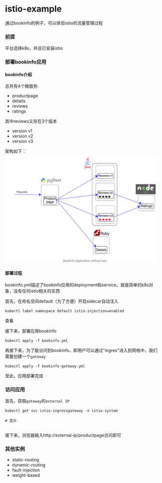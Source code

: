 # istio-example
通过bookinfo的例子，可以体验istio的流量管理过程

### 前提

平台选择k8s，并且已安装istio

### 部署bookinfo应用

#### bookinfo介绍

总共有4个微服务:
- productpage
- details
- reviews
- ratings

其中reviews又存在3个版本
- version v1
- version v2
- version v3

架构如下：
![](bookinfo.png)

#### 部署过程

bookinfo.yml描述了bookinfo应用的deployment和service，就是简单的k8s对象，没有任何istio相关的东西

首先，在命名空间default（为了方便）开启sidecar自动注入

```
kubectl label namespace default istio-injection=enabled
```

查看

接下来，部署应用bookinfo

```
kubectl apply -f bookinfo.yml
```

再接下来，为了能访问到bookinfo，即用户可以通过"ingres"进入到网格中，我们需要创建一个`gateway`

```
kubectl apply -f bookinfo-gateway.yml
```

至此，应用部署完成

### 访问应用

首先，获取`gateway`的`external IP`

```
kubectl get svc istio-ingressgateway -n istio-system

# 显示


```

接下来，浏览器输入http://external-ip/productpage访问即可


### 其他实例

- static-routing
- dynamic-routing
- fault-injection
- weight-based
